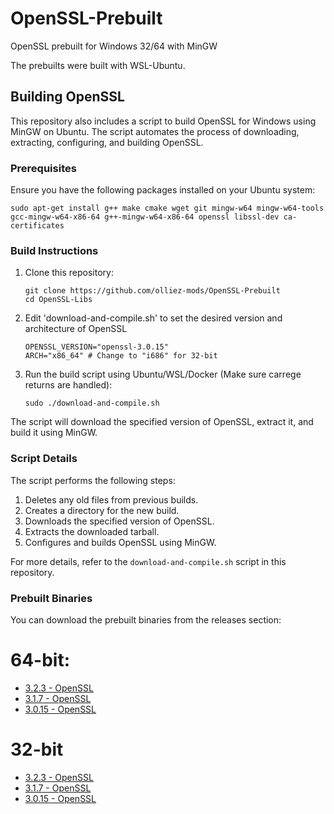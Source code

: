 # OpenSSL-Prebuilt
OpenSSL prebuilt for Windows 32/64 with MinGW

The prebuilts were built with WSL-Ubuntu.

## Building OpenSSL

This repository also includes a script to build OpenSSL for Windows using MinGW on Ubuntu. The script automates the process of downloading, extracting, configuring, and building OpenSSL.

### Prerequisites

Ensure you have the following packages installed on your Ubuntu system:

```
sudo apt-get install g++ make cmake wget git mingw-w64 mingw-w64-tools gcc-mingw-w64-x86-64 g++-mingw-w64-x86-64 openssl libssl-dev ca-certificates
```

### Build Instructions

1. Clone this repository:
    ```
    git clone https://github.com/olliez-mods/OpenSSL-Prebuilt
    cd OpenSSL-Libs
    ```

2. Edit 'download-and-compile.sh' to set the desired version and architecture of OpenSSL
    ```
    OPENSSL_VERSION="openssl-3.0.15"
    ARCH="x86_64" # Change to "i686" for 32-bit
    ```

3. Run the build script using Ubuntu/WSL/Docker (Make sure carrege returns are handled):
    ```
    sudo ./download-and-compile.sh
    ```

The script will download the specified version of OpenSSL, extract it, and build it using MinGW.

### Script Details

The script performs the following steps:
1. Deletes any old files from previous builds.
2. Creates a directory for the new build.
3. Downloads the specified version of OpenSSL.
4. Extracts the downloaded tarball.
5. Configures and builds OpenSSL using MinGW.

For more details, refer to the `download-and-compile.sh` script in this repository.

### Prebuilt Binaries

You can download the prebuilt binaries from the releases section:
# 64-bit:
- [3.2.3 - OpenSSL](https://github.com/olliez-mods/OpenSSL-Prebuilt/releases/tag/3.2.3-x86_64)
- [3.1.7 - OpenSSL](https://github.com/olliez-mods/OpenSSL-Prebuilt/releases/tag/3.1.7-x86_64)
- [3.0.15 - OpenSSL](https://github.com/olliez-mods/OpenSSL-Prebuilt/releases/tag/3.0.15-x86_64)
  
# 32-bit
- [3.2.3 - OpenSSL](https://github.com/olliez-mods/OpenSSL-Prebuilt/releases/tag/3.2.3-i686)
- [3.1.7 - OpenSSL](https://github.com/olliez-mods/OpenSSL-Prebuilt/releases/tag/3.1.7-i686)
- [3.0.15 - OpenSSL](https://github.com/olliez-mods/OpenSSL-Prebuilt/releases/tag/3.0.15-i686)
